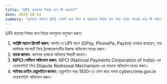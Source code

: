 ```yaml
---
title: "UPI প্রতারণার শিকার হলে কী করবেন?"
date: 2025-10-14
summary: "ভুলবশত কাউকে UPI পেমেন্ট করে দিলে বা প্রতারণার শিকার হলে টাকা ফেরত পাওয়ার জন্য কী করতে হবে জেনে নিন।"
---
```


UPI স্ক্যামের শিকার হলে নিচের ধাপগুলো অনুসরণ করুন:

1.  **সংশ্লিষ্ট অ্যাপে রিপোর্ট করুন:** আপনি যে UPI অ্যাপ (GPay, PhonePe, Paytm) ব্যবহার করেছেন, তার কাস্টমার সাপোর্টে গিয়ে ট্রানজ্যাকশনটির বিরুদ্ধে অভিযোগ দায়ের করুন।
2.  **ব্যাঙ্কে জানান:** আপনার ব্যাঙ্ককে অবিলম্বে বিষয়টি জানান।
3.  **NPCI পোর্টালে অভিযোগ করুন:** NPCI (National Payments Corporation of India)-এর ওয়েবসাইটে গিয়ে Dispute Redressal Mechanism-এর মাধ্যমে অভিযোগ দায়ের করুন।
4.  **সাইবার ক্রাইম হেল্পলাইনে জানান:** হেল্পলাইন নম্বর 1930-তে ফোন করে অথবা cybercrime.gov.in ওয়েবসাইটে অভিযোগ করুন।
